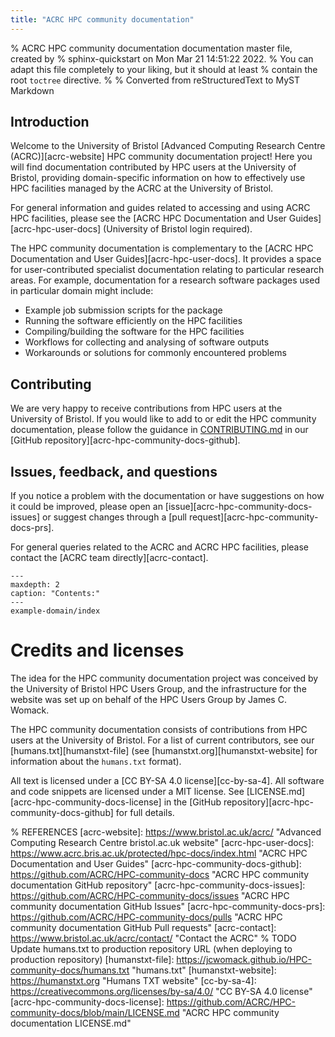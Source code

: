 ```yaml
---
title: "ACRC HPC community documentation"
---
```

% ACRC HPC community documentation documentation master file, created by
% sphinx-quickstart on Mon Mar 21 14:51:22 2022.
% You can adapt this file completely to your liking, but it should at least
% contain the root `toctree` directive.
%
% Converted from reStructuredText to MyST Markdown

## Introduction
Welcome to the University of Bristol [Advanced Computing Research Centre (ACRC)][acrc-website] HPC community documentation project!
Here you will find documentation contributed by HPC users at the University of Bristol, providing domain-specific information on how to effectively use HPC facilities managed by the ACRC at the University of Bristol.

For general information and guides related to accessing and using ACRC HPC facilities, please see the [ACRC HPC Documentation and User Guides][acrc-hpc-user-docs] (University of Bristol login required).

The HPC community documentation is complementary to the [ACRC HPC Documentation and User Guides][acrc-hpc-user-docs]. 
It provides a space for user-contributed specialist documentation relating to particular research areas. 
For example, documentation for a research software packages used in particular domain might include:

* Example job submission scripts for the package
* Running the software efficiently on the HPC facilities 
* Compiling/building the software for the HPC facilities
* Workflows for collecting and analysing of software outputs 
* Workarounds or solutions for commonly encountered problems

## Contributing
We are very happy to receive contributions from HPC users at the University of Bristol. If you would like to add to or edit the HPC community documentation, please follow the guidance in [CONTRIBUTING.md](https://github.com/ACRC/HPC-community-docs/blob/main/CONTRIBUTING.md) in our [GitHub repository][acrc-hpc-community-docs-github].

## Issues, feedback, and questions
If you notice a problem with the documentation or have suggestions on how it could be improved, please open an [issue][acrc-hpc-community-docs-issues] or suggest changes through a [pull request][acrc-hpc-community-docs-prs].

For general queries related to the ACRC and ACRC HPC facilities, please contact the [ACRC team directly][acrc-contact].

```{toctree}
---
maxdepth: 2
caption: "Contents:"
---
example-domain/index
```

# Credits and licenses
The idea for the HPC community documentation project was conceived by the University of Bristol HPC Users Group, and the infrastructure for the website was set up on behalf of the HPC Users Group by James C. Womack.

The HPC community documentation consists of contributions from HPC users at the University of Bristol.
For a list of current contributors, see our [humans.txt][humanstxt-file] (see [humanstxt.org][humanstxt-website] for information about the `humans.txt` format).   

All text is licensed under a [CC BY-SA 4.0 license][cc-by-sa-4]. All software and code snippets are licensed under a MIT license.
See [LICENSE.md][acrc-hpc-community-docs-license] in the [GitHub repository][acrc-hpc-community-docs-github] for full details.

% REFERENCES
[acrc-website]: https://www.bristol.ac.uk/acrc/ "Advanced Computing Research Centre bristol.ac.uk website"
[acrc-hpc-user-docs]: https://www.acrc.bris.ac.uk/protected/hpc-docs/index.html "ACRC HPC Documentation and User Guides"
[acrc-hpc-community-docs-github]: https://github.com/ACRC/HPC-community-docs "ACRC HPC community documentation GitHub repository"
[acrc-hpc-community-docs-issues]: https://github.com/ACRC/HPC-community-docs/issues "ACRC HPC community documentation GitHub Issues"
[acrc-hpc-community-docs-prs]: https://github.com/ACRC/HPC-community-docs/pulls "ACRC HPC community documentation GitHub Pull requests"
[acrc-contact]: https://www.bristol.ac.uk/acrc/contact/ "Contact the ACRC"
% TODO Update humans.txt to production repository URL (when deploying to production repository)
[humanstxt-file]: https://jcwomack.github.io/HPC-community-docs/humans.txt "humans.txt"
[humanstxt-website]: https://humanstxt.org "Humans TXT website"
[cc-by-sa-4]: https://creativecommons.org/licenses/by-sa/4.0/ "CC BY-SA 4.0 license"
[acrc-hpc-community-docs-license]: https://github.com/ACRC/HPC-community-docs/blob/main/LICENSE.md "ACRC HPC community documentation LICENSE.md"